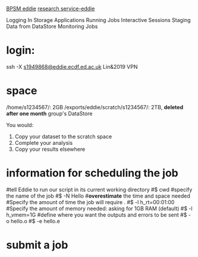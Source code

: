 [BPSM eddie](http://129.215.170.35/07_Using_Eddie.html)
[research service-eddie](https://www.wiki.ed.ac.uk/display/ResearchServices/Anaconda)

Logging In
Storage 
Applications 
Running Jobs 
Interactive Sessions 
Staging Data from DataStore 
Monitoring Jobs 

# login:
ssh -X s1949868@eddie.ecdf.ed.ac.uk
Lin&2019
VPN
# space
/home/s1234567/: 2GB
/exports/eddie/scratch/s1234567/: 2TB, **deleted after one month**
group's DataStore

You would:
1.  Copy your dataset to the scratch space
2.  Complete your analysis
3.  Copy your results elsewhere
# information for scheduling the job
#tell Eddie to run our script in its current working directory
#$ cwd
#specify the name of the job
#$ -N Hello
#**overestimate** the time and space needed
#Specify the amount of time the job will require .
#$ -l h_rt=00:01:00
#Specify the amount of memory needed: asking for 1GB RAM (default)
#$ -l h_vmem=1G
#define where you want the outputs and errors to be sent
#$ -o hello.o
#$ -e hello.e

# submit a job

<!--stackedit_data:
eyJoaXN0b3J5IjpbMTUxODAzNTA2Niw0NDc1NjkzNzgsMTcwMD
IwMzY2OCw4NTU0OTAwNywtMTU1NzY1NTA0Myw1NTUzMTMyMTEs
MzAzMTI2ODc2LC0xMzc1MzcxMjM0LC01Mzc3MzkxNDUsLTEzMj
c2ODgyODIsNzAyMDAxMjMwLDM2OTU2MDA1MF19
-->